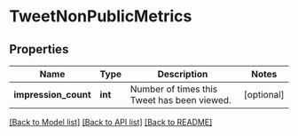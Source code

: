 # TweetNonPublicMetrics

## Properties
Name | Type | Description | Notes
------------ | ------------- | ------------- | -------------
**impression_count** | **int** | Number of times this Tweet has been viewed. | [optional] 

[[Back to Model list]](../../README.md#documentation-for-models) [[Back to API list]](../../README.md#documentation-for-api-endpoints) [[Back to README]](../../README.md)

